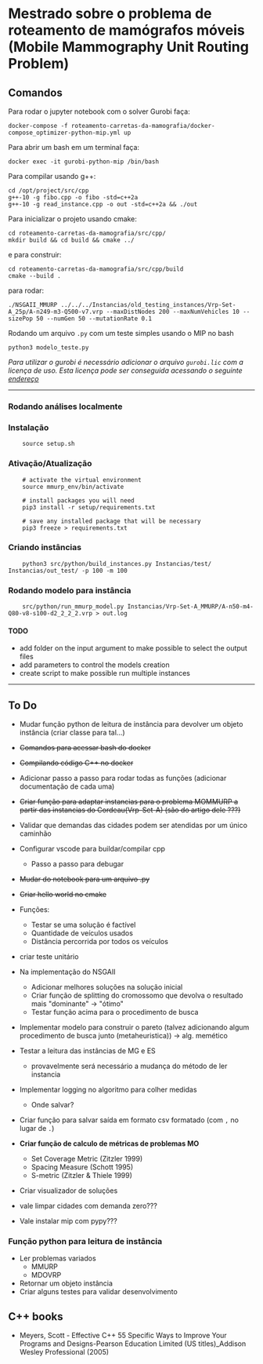 # Mestrado sobre o problema de roteamento de mamógrafos móveis (Mobile Mammography Unit Routing Problem)



## Comandos
Para rodar o jupyter notebook com o solver Gurobi faça:

```
docker-compose -f roteamento-carretas-da-mamografia/docker-compose_optimizer-python-mip.yml up
```

Para abrir um bash em um terminal faça:

```
docker exec -it gurobi-python-mip /bin/bash
```

Para compilar usando g++:
```
cd /opt/project/src/cpp
g++-10 -g fibo.cpp -o fibo -std=c++2a
g++-10 -g read_instance.cpp -o out -std=c++2a && ./out
```

Para inicializar o projeto usando cmake:

```
cd roteamento-carretas-da-mamografia/src/cpp/
mkdir build && cd build && cmake ../
```

e para construir:
```
cd roteamento-carretas-da-mamografia/src/cpp/build
cmake --build .
```

para rodar:

```
./NSGAII_MMURP ../../../Instancias/old_testing_instances/Vrp-Set-A_25p/A-n249-m3-Q500-v7.vrp --maxDistNodes 200 --maxNumVehicles 10 --sizePop 50 --numGen 50 --mutationRate 0.1

```

Rodando um arquivo `.py` com um teste simples usando o MIP no bash
```
python3 modelo_teste.py
```

_Para utilizar o gurobi é necessário adicionar o arquivo `gurobi.lic` com a licença de uso. Esta licença pode ser conseguida acessando o seguinte [endereço](https://license.gurobi.com/manager/licenses)_

--- 

### Rodando análises localmente

### Instalação
```
    source setup.sh
```

### Ativação/Atualização
```
    # activate the virtual environment
    source mmurp_env/bin/activate

    # install packages you will need
    pip3 install -r setup/requirements.txt

    # save any installed package that will be necessary
    pip3 freeze > requirements.txt
```

### Criando instâncias
```
    python3 src/python/build_instances.py Instancias/test/ Instancias/out_test/ -p 100 -m 100
```

### Rodando modelo para instância
```
    src/python/run_mmurp_model.py Instancias/Vrp-Set-A_MMURP/A-n50-m4-Q80-v8-s100-d2_2_2_2.vrp > out.log
```
#### TODO
* add folder on the input argument to make possible to select the output files
* add parameters to control the models creation
* create script to make possible run multiple instances

---

## To Do
* Mudar função python de leitura de instância para devolver um objeto instância (criar classe para tal...)
* ~~Comandos para acessar bash do docker~~
* ~~Compilando código C++ no docker~~
* Adicionar passo a passo para rodar todas as funções (adicionar documentação de cada uma)
* ~~Criar função para adaptar instancias para o problema MOMMURP a partir das instancias do Cordeau(Vrp-Set-A) (são do artigo dele ???)~~
* Validar que demandas das cidades podem ser atendidas por um único caminhão
* Configurar vscode para buildar/compilar cpp
    * Passo a passo para debugar
* ~~Mudar do notebook para um arquivo .py~~
* ~~Criar hello world no cmake~~
* Funções:
  * Testar se uma solução é factível
  * Quantidade de veículos usados
  * Distância percorrida por todos os veículos
* criar teste unitário

* Na implementação do NSGAII 
    * Adicionar melhores soluções na solução inicial
    * Criar função de splitting do cromossomo que devolva o resultado mais "dominante" -> "ótimo"
    * Testar função acima para o procedimento de busca
* Implementar modelo para construir o pareto (talvez adicionando algum procedimento de busca junto (metaheuristica)) -> alg. memético
* Testar a leitura das instâncias de MG e ES
    * provavelmente será necessário a mudança do método de ler instancia
* Implementar logging no algoritmo para colher medidas
    * Onde salvar?
* Criar função para salvar saída em formato csv formatado (com `,` no lugar de `.`)
* __Criar função de calculo de métricas de problemas MO__
    * Set Coverage Metric (Zitzler 1999)
    * Spacing Measure (Schott 1995)
    * S-metric (Zitzler & Thiele 1999)
* Criar visualizador de soluções
* vale limpar cidades com demanda zero???
* Vale instalar mip com pypy???

### Função python para leitura de instância
* Ler problemas variados
    * MMURP
    * MDOVRP
* Retornar um objeto instância
* Criar alguns testes para validar desenvolvimento



## C++ books
* Meyers, Scott - Effective C++ 55 Specific Ways to Improve Your Programs and Designs-Pearson Education Limited (US titles)_Addison Wesley Professional (2005)
